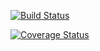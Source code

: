 [![Build Status](https://travis-ci.org/mali0728/cs107test.svg?branch=main)](https://travis-ci.org/mali0728/cs107test.svg?branch=main)

[![Coverage Status](https://codecov.io/gh/mali0728/cs107test/branch/master/graph/badge.svg)](https://codecov.io/gh/mali0728/cs107test)
